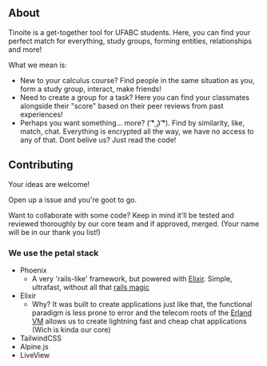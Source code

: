 ## About

Tinoite is a get-together tool for UFABC students. Here, you can find your perfect match for everything, study groups, forming entities, relationships and more!

What we mean is:
 * New to your calculus course? Find people in the same situation as you, form a study group, interact, make friends!
 * Need to create a group for a task? Here you can find your classmates alongside their "score" based on their peer reviews from past experiences!
 * Perhaps you want something... more? ( ͡° ͜ʖ ͡°). Find by similarity, like, match, chat. Everything is encrypted all the way, we have no access to any of that. Dont belive us? Just read the code!

## Contributing
  Your ideas are welcome!

  Open up a issue and you're goot to go.

  Want to collaborate with some code? Keep in mind it'll be tested and reviewed thoroughly by our core team and if approved, merged. (Your name will be in our thank you list!)

### We use the petal stack
  
* Phoenix
  * A very 'rails-like' framework, but powered with [Elixir](https://elixir-lang.org/). Simple, ultrafast, without all that [rails magic](https://medium.com/swlh/the-ups-and-downs-of-rails-magic-5a88c7f68064)
* Elixir
     * Why? It was built to create applications just like that, the functional paradigm is less prone to error and the telecom roots of the [Erland VM](https://www.erlang.org/) allows us to create lightning fast and cheap chat applications (Wich is kinda our core)
* TailwindCSS
* Alpine.js
* LiveView
